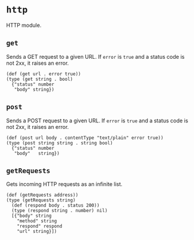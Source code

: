 # `http`

HTTP module.

## `get`

Sends a GET request to a given URL.
If `error` is `true` and  a status code is not 2xx, it raises an error.

```cloe
(def (get url . error true))
(type (get string . bool)
  {"status" number
   "body" string})
```

## `post`

Sends a POST request to a given URL.
If `error` is `true` and  a status code is not 2xx, it raises an error.

```cloe
(def (post url body . contentType "text/plain" error true))
(type (post string string . string bool)
  {"status" number
   "body"   string})
```

## `getRequests`

Gets incoming HTTP requests as an infinite list.

```cloe
(def (getRequests address))
(type (getRequests string)
  (def (respond body . status 200))
  (type (respond string . number) nil)
  [{"body" string
    "method" string
    "respond" respond
    "url" string}])
```
